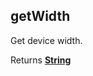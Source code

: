 <!-- Generated by documentation.js. Update this documentation by updating the source code. -->

## getWidth

Get device width.

Returns **[String][1]** 

[1]: https://developer.mozilla.org/docs/Web/JavaScript/Reference/Global_Objects/String
